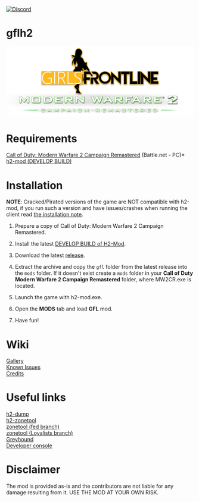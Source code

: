 [![Discord](https://img.shields.io/discord/725057886958387393?label=Discord&logo=discord)](https://discord.gg/yYQDxkUtkV)
# gflh2
![](https://github.com/Loyalists/gflh2/blob/main/assets/github/logo.png?raw=true)

# Requirements
[Call of Duty: Modern Warfare 2 Campaign Remastered](https://us.shop.battle.net/en-us/product/call-of-duty-modern-warfare-2-campaign-remastered) (Battle.net - PC)*  
[h2-mod (DEVELOP BUILD)](https://github.com/fedddddd/h2-mod)

# Installation
**NOTE**: Cracked/Pirated versions of the game are NOT compatible with h2-mod, if you run such a version and have issues/crashes when running the client read [the installation note](https://github.com/fedddddd/h2-mod#installation).
1. Prepare a copy of Call of Duty: Modern Warfare 2 Campaign Remastered.

2. Install the latest [DEVELOP BUILD of H2-Mod](https://github.com/fedddddd/h2-mod#installation).

3. Download the latest [release](https://github.com/Loyalists/gflh2/releases/tag/1.1).

4. Extract the archive and copy the `gfl` folder from the latest release into the `mods` folder. If it doesn't exist create a `mods` folder in your **Call of Duty Modern Warfare 2 Campaign Remastered** folder, where MW2CR.exe is located.

5. Launch the game with h2-mod.exe.

6. Open the **MODS** tab and load **GFL** mod.

7. Have fun!

# Wiki
[Gallery](https://github.com/Loyalists/gflh2/wiki/Gallery)   
[Known Issues](https://github.com/Loyalists/gflh2/wiki/Known-Issues)   
[Credits](https://github.com/Loyalists/gflh2/wiki/Credits)   

# Useful links
[h2-dump](https://github.com/fedddddd/h2-dump)   
[h2-zonetool](https://github.com/fedddddd/h2-zonetool)   
[zonetool (fed branch)](https://github.com/fedddddd/zonetool/tree/h2)   
[zonetool (Loyalists branch)](https://github.com/Loyalists/zonetool)   
[Greyhound](https://github.com/Scobalula/Greyhound)   
[Developer console](https://callofduty.fandom.com/wiki/Developer_console)   

# Disclaimer
The mod is provided as-is and the contributors are not liable for any damage resulting from it. USE THE MOD AT YOUR OWN RISK.
